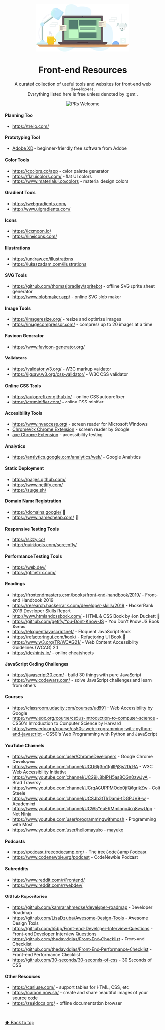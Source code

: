<p align="center">
<img src="computer-illustration.png" width="300" alt="header-image">
</p>
<h1 align="center"> Front-end Resources </h1>
<p align="center">A curated collection of useful tools and websites for front-end web developers.<br/>Everything listed here is free unless denoted by :gem:.</p>

<p align="center"
  <a href="http://makeapullrequest.com">
  <img src="https://img.shields.io/badge/PRs-welcome-brightgreen.svg?style=flat-square" alt="PRs Welcome">
  </a>
</p>

#### Planning Tool
- https://trello.com/

#### Prototyping Tool
- [Adobe XD](https://www.adobe.com/products/xd.html) - beginner-friendly free software from Adobe

#### Color Tools
- https://coolors.co/app - color palette generator
- https://flatuicolors.com/ - flat UI colors
- https://www.materialui.co/colors - material design colors

#### Gradient Tools
- https://webgradients.com/
- http://www.uigradients.com/

#### Icons
- https://icomoon.io/
- https://lineicons.com/

#### Illustrations
- https://undraw.co/illustrations
- https://lukaszadam.com/illustrations

#### SVG Tools
- https://github.com/thomasjbradley/spritebot - offline SVG sprite sheet generator
- https://www.blobmaker.app/ - online SVG blob maker

#### Image Tools
- https://imageresize.org/ - resize and optimize images
- https://imagecompressor.com/ - compress up to 20 images at a time

#### Favicon Generator
- https://www.favicon-generator.org/

#### Validators
- https://validator.w3.org/ - W3C markup validator
- https://jigsaw.w3.org/css-validator/ - W3C CSS validator

#### Online CSS Tools
- https://autoprefixer.github.io/ - online CSS autoprefixer
- https://cssminifier.com/ - online CSS minifier

#### Accesibility Tools
- https://www.nvaccess.org/ - screen reader for Microsoft Windows
- [ChromeVox Chrome Extension](https://chrome.google.com/webstore/detail/chromevox/kgejglhpjiefppelpmljglcjbhoiplfn?hl=en) - screen reader by Google
- [axe Chrome Extension](https://chrome.google.com/webstore/detail/axe/lhdoppojpmngadmnindnejefpokejbdd) - accessibility testing

#### Analytics
- https://analytics.google.com/analytics/web/ - Google Analytics

#### Static Deployment
- https://pages.github.com/
- https://www.netlify.com/
- https://surge.sh/

#### Domain Name Registration
- https://domains.google/ :gem:
- https://www.namecheap.com/ :gem:

#### Responsive Testing Tools
- https://sizzy.co/
- http://quirktools.com/screenfly/

#### Performance Testing Tools
- https://web.dev/
- https://gtmetrix.com/

#### Readings
- https://frontendmasters.com/books/front-end-handbook/2019/ - Front-end Handbook 2019
- https://research.hackerrank.com/developer-skills/2019 - HackerRank 2019 Developer Skills Report
- http://www.htmlandcssbook.com/ - HTML & CSS Book by Jon Duckett :gem:
- https://github.com/getify/You-Dont-Know-JS - You Don't Know JS Book Series
- https://eloquentjavascript.net/ - Eloquent JavaScript Book
- https://refactoringui.com/book/ - Refactoring UI Book :gem:
- https://www.w3.org/TR/WCAG21/ - Web Content Accessibility Guidelines (WCAG) 2.1
- https://devhints.io/ - online cheatsheets

#### JavaScript Coding Challenges
- https://javascript30.com/ - build 30 things with pure JavaScript
- https://www.codewars.com/ - solve JavaScript challenges and learn from others

#### Courses
- https://classroom.udacity.com/courses/ud891 - Web Accessibility by Google
- https://www.edx.org/course/cs50s-introduction-to-computer-science - CS50's Introduction to Computer Science by Harvard
- https://www.edx.org/course/cs50s-web-programming-with-python-and-javascript - CS50's Web Programming with Python and JavaScript

#### YouTube Channels
- https://www.youtube.com/user/ChromeDevelopers - Google Chrome Developers
- https://www.youtube.com/channel/UCU6ljj3m1fglIPjSjs2DpRA - W3C Web Accessibility Initiative
- https://www.youtube.com/channel/UC29ju8bIPH5as8OGnQzwJyA - Brad Traversy
- https://www.youtube.com/channel/UCrqAGUPPMOdo0jfQ6grikZw - Colt Steele
- https://www.youtube.com/channel/UCSJbGtTlrDami-tDGPUV9-w - Academind
- https://www.youtube.com/channel/UCW5YeuERMmlnqo4oq8vwUpg - Net Ninja
- https://www.youtube.com/user/programmingwithmosh - Programming with Mosh
- https://www.youtube.com/user/hellomayuko - mayuko

#### Podcasts
- https://podcast.freecodecamp.org/ - The freeCodeCamp Podcast
- https://www.codenewbie.org/podcast - CodeNewbie Podcast

#### Subreddits
- https://www.reddit.com/r/Frontend/
- https://www.reddit.com/r/webdev/

#### GitHub Repositories
- https://github.com/kamranahmedse/developer-roadmap - Developer Roadmap
- https://github.com/LisaDziuba/Awesome-Design-Tools - Awesome Design Tools
- https://github.com/h5bp/Front-end-Developer-Interview-Questions - Front-end Developer Interview Questions
- https://github.com/thedaviddias/Front-End-Checklist - Front-end Checklist
- https://github.com/thedaviddias/Front-End-Performance-Checklist - Front-end Performance Checklist
- https://github.com/30-seconds/30-seconds-of-css - 30 Seconds of CSS

#### Other Resources
- https://caniuse.com/ - support tables for HTML, CSS, etc
- https://carbon.now.sh/ - create and share beautiful images of your source code
- https://zealdocs.org/ - offline documentation browser

<br/>

[:arrow_up: Back to top](#-front-end-resources-)
